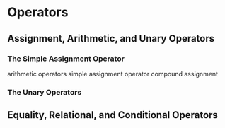 # Operators

## Assignment, Arithmetic, and Unary Operators

### The Simple Assignment Operator
arithmetic operators
simple assignment operator
compound assignment

### The Unary Operators

## Equality, Relational, and Conditional Operators
